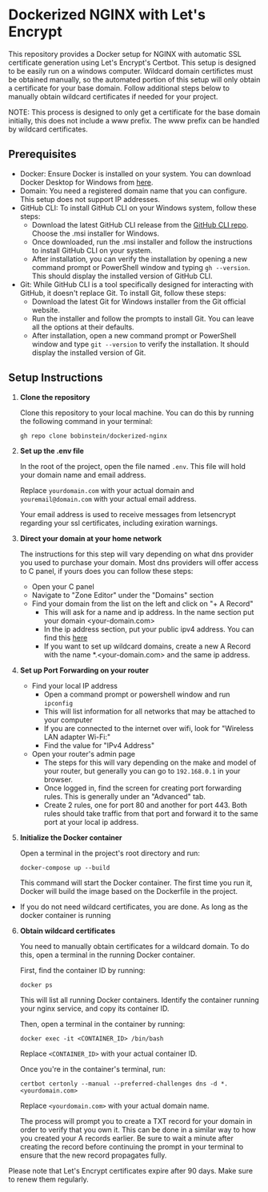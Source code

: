 # Dockerized NGINX with Let's Encrypt

This repository provides a Docker setup for NGINX with automatic SSL certificate generation using Let's Encrypt's Certbot. This setup is designed to be easily run on a windows computer. Wildcard domain certifictes must be obtained manually, so the automated portion of this setup will only obtain a certificate for your base domain. Follow additional steps below to manually obtain wildcard certificates if needed for your project.

NOTE: This process is designed to only get a certificate for the base domain initially, this does not include a www prefix. The www prefix can be handled by wildcard certificates.

## Prerequisites

- Docker: Ensure Docker is installed on your system. You can download Docker Desktop for Windows from [here](https://www.docker.com/products/docker-desktop).
- Domain: You need a registered domain name that you can configure. This setup does not support IP addresses.
- GitHub CLI: To install GitHub CLI on your Windows system, follow these steps:
    - Download the latest GitHub CLI release from the [GitHub CLI repo](https://github.com/cli/cli/releases/tag/v2.31.0). Choose the .msi installer for Windows.
    - Once downloaded, run the .msi installer and follow the instructions to install GitHub CLI on your system.
    - After installation, you can verify the installation by opening a new command prompt or PowerShell window and typing `gh --version`. This should display the installed version of GitHub CLI.
- Git: While GitHub CLI is a tool specifically designed for interacting with GitHub, it doesn't replace Git. To install Git, follow these steps:
    - Download the latest Git for Windows installer from the Git official website.
    - Run the installer and follow the prompts to install Git. You can leave all the options at their defaults.
    - After installation, open a new command prompt or PowerShell window and type `git --version` to verify the installation. It should display the installed version of Git.

## Setup Instructions

1. **Clone the repository**

   Clone this repository to your local machine. You can do this by running the following command in your terminal:

   ```
   gh repo clone bobinstein/dockerized-nginx
   ```

2. **Set up the .env file**

   In the root of the project, open the file named `.env`. This file will hold your domain name and email address.


   Replace `yourdomain.com` with your actual domain and `youremail@domain.com` with your actual email address.

   Your email address is used to receive messages from letsencrypt regarding your ssl certificates, including exiration warnings.


3. **Direct your domain at your home network**

    The instructions for this step will vary depending on what dns provider you used to purchase your domain. Most dns providers will offer access to C panel, if yours does you can follow these steps:

    - Open your C panel
    - Navigate to "Zone Editor" under the "Domains" section
    - Find your domain from the list on the left and click on "+ A Record"
        - This will ask for a name and ip address. In the name section put your domain <your-domain.com>
        - In the ip address section, put your public ipv4 address. You can find this [here](https://whatismyipaddress.com/)
        - If you want to set up wildcard domains, create a new A Record with the name *.<your-domain.com> and the same ip address.


4. **Set up Port Forwarding on your router**

    - Find your local IP address
        - Open a command prompt or powershell window and run `ipconfig`
        - This will list information for all networks that may be attached to your computer
        - If you are connected to the internet over wifi, look for "Wireless LAN adapter Wi-Fi:"
        - Find the value for "IPv4 Address"
    - Open your router's admin page
        - The steps for this will vary depending on the make and model of your router, but generally you can go to `192.168.0.1` in your browser.
        - Once logged in, find the screen for creating port forwarding rules. This is generally under an "Advanced" tab.
        - Create 2 rules, one for port 80 and another for port 443. Both rules should take traffic from that port and forward it to the same port at your local ip address.

5. **Initialize the Docker container**

   Open a terminal in the project's root directory and run:

   ```
   docker-compose up --build
   ```

   This command will start the Docker container. The first time you run it, Docker will build the image based on the Dockerfile in the project.


- If you do not need wildcard certificates, you are done. As long as the docker container is running 


6. **Obtain wildcard certificates**

   You need to manually obtain certificates for a wildcard domain. To do this, open a terminal in the running Docker container.

   First, find the container ID by running:

   ```
   docker ps
   ```

   This will list all running Docker containers. Identify the container running your nginx service, and copy its container ID.

   Then, open a terminal in the container by running:

   ```
   docker exec -it <CONTAINER_ID> /bin/bash
   ```

   Replace `<CONTAINER_ID>` with your actual container ID.

   Once you're in the container's terminal, run:

   ```
   certbot certonly --manual --preferred-challenges dns -d *.<yourdomain.com>
   ```

   Replace `<yourdomain.com>` with your actual domain name. 

   The process will prompt you to create a TXT record for your domain in order to verify that you own it. This can be done in a similar way to how you created your A records earlier. Be sure to wait a minute after creating the record before continuing the prompt in your terminal to ensure that the new record propagates fully.

Please note that Let's Encrypt certificates expire after 90 days. Make sure to renew them regularly.
